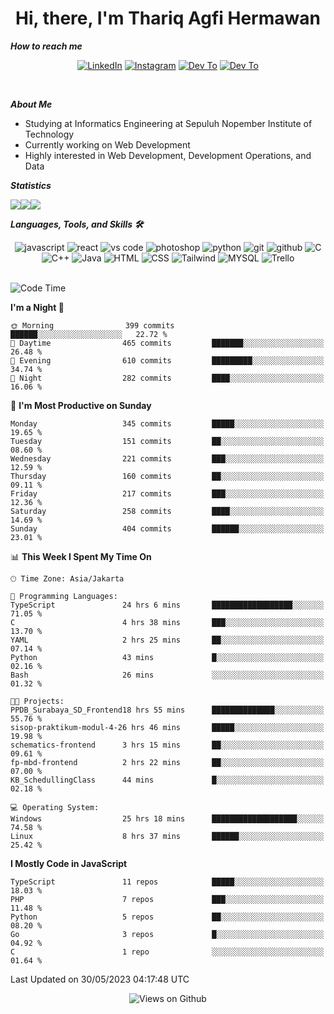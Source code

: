 <div align="center">
  <h1>Hi, there, I'm Thariq Agfi Hermawan</h1>
</div>


***How to reach me***
<p align='center'>
   <a href="https://www.linkedin.com/in/thariqagfihermawan" target="_blank"><img src="https://img.shields.io/badge/LinkedIn-0077B5?style=for-the-badge&logo=linkedin&logoColor=white" alt="LinkedIn"></a>
   <a href="https://www.instagram.com/thoriqagfi" target="_blank"><img src="https://img.shields.io/badge/Instagram-E4405F?style=for-the-badge&logo=instagram&logoColor=white" alt="Instagram"></a>
   <a href="https://medium.com/@thoriq.aghfi60" target="_blank"><img src="https://img.shields.io/badge/Medium-12100E?style=for-the-badge&logo=medium&logoColor=white" alt="Dev To"></a>
   <a href="https://linktr.ee/thoriqagfi" target="_blank"><img src="https://img.shields.io/badge/linktree-1de9b6?style=for-the-badge&logo=linktree&logoColor=white" alt="Dev To"></a>
</p>

<br>

***About Me***
- Studying at Informatics Engineering at Sepuluh Nopember Institute of Technology
- Currently working on Web Development
- Highly interested in Web Development, Development Operations, and Data

***Statistics***

<!-- [![GitHub Streak](http://github-readme-streak-stats.herokuapp.com?user=thoriqagfi&theme=dark)](https://git.io/streak-stats) -->

<div align="center">
  <div style="display: flex;">
    <img src="http://github-readme-streak-stats.herokuapp.com?user=thoriqagfi&theme=chartreuse-dark"/>
    <img src="https://github-readme-stats.vercel.app/api/top-langs/?username=thoriqagfi&layout=compact&&theme=chartreuse-dark&langs_count=8)](https://github.com/thoriqagfi"/>
    <img src="https://github-readme-stats.vercel.app/api?username=thoriqagfi&show_icons=true&theme=chartreuse-dark"/>
  </div>
</div>

<!-- [![Top Langs](https://github-readme-stats.vercel.app/api/top-langs/?username=thoriqagfi&layout=compact&&theme=chartreuse-dark&langs_count=8)](https://github.com/thoriqagfi)
< ![Agfi's GitHub stats](https://github-readme-stats.vercel.app/api?username=thoriqagfi&show_icons=true&theme=chartreuse-dark) -->

***Languages, Tools, and Skills 🛠***

  <div align="center">
    <img src="https://img.shields.io/badge/JavaScript-F7DF1E?style=for-the-badge&logo=javascript&logoColor=black" alt="javascript" />
    <img src="https://img.shields.io/badge/React-61DAFB?style=for-the-badge&logo=react&logoColor=black" alt="react" />
    <img src="https://img.shields.io/badge/vs%20code-007ACC?style=for-the-badge&logo=visual%20studio%20code&logoColor=white" alt="vs code" />
    <img src="https://img.shields.io/badge/adobe%20photoshop-31A8FF?style=for-the-badge&logo=adobe%20photoshop&logoColor=white" alt="photoshop" />
    <img src="https://img.shields.io/badge/python-3776AB?style=for-the-badge&logo=python&logoColor=white" alt="python" />
    <img src="https://img.shields.io/badge/Git-F05032?style=for-the-badge&logo=git&logoColor=white" alt="git" />
    <img src="https://img.shields.io/badge/GitHub-100000?style=for-the-badge&logo=github&logoColor=white" alt="github" />
    <img src="https://img.shields.io/badge/c-%2300599C.svg?style=for-the-badge&logo=c&logoColor=white" alt="C" />
    <img src="https://img.shields.io/badge/c++-%2300599C.svg?style=for-the-badge&logo=c%2B%2B&logoColor=white" alt="C++" />
    <img src="https://img.shields.io/badge/Java-ED8B00?style=for-the-badge&logo=java&logoColor=white" alt="Java"/>
    <img src="https://img.shields.io/badge/HTML5-E34F26?style=for-the-badge&logo=html5&logoColor=white" alt="HTML" />
    <img src="https://img.shields.io/badge/CSS-239120?&style=for-the-badge&logo=css3&logoColor=white" alt ="CSS" />
    <img src="https://img.shields.io/badge/tailwindcss-%2338B2AC.svg?style=for-the-badge&logo=tailwind-css&logoColor=white" alt="Tailwind" />
    <img src="https://img.shields.io/badge/MySQL-00000F?style=for-the-badge&logo=mysql&logoColor=white" alt="MYSQL" />
    <img src="https://img.shields.io/badge/Trello-%23026AA7.svg?style=for-the-badge&logo=Trello&logoColor=white" alt="Trello" />
  </div><br>

<!--START_SECTION:waka-->
![Code Time](http://img.shields.io/badge/Code%20Time-421%20hrs%2041%20mins-blue)

**I'm a Night 🦉** 

```text
🌞 Morning                399 commits         ██████░░░░░░░░░░░░░░░░░░░   22.72 % 
🌆 Daytime                465 commits         ███████░░░░░░░░░░░░░░░░░░   26.48 % 
🌃 Evening                610 commits         █████████░░░░░░░░░░░░░░░░   34.74 % 
🌙 Night                  282 commits         ████░░░░░░░░░░░░░░░░░░░░░   16.06 % 
```
📅 **I'm Most Productive on Sunday** 

```text
Monday                   345 commits         █████░░░░░░░░░░░░░░░░░░░░   19.65 % 
Tuesday                  151 commits         ██░░░░░░░░░░░░░░░░░░░░░░░   08.60 % 
Wednesday                221 commits         ███░░░░░░░░░░░░░░░░░░░░░░   12.59 % 
Thursday                 160 commits         ██░░░░░░░░░░░░░░░░░░░░░░░   09.11 % 
Friday                   217 commits         ███░░░░░░░░░░░░░░░░░░░░░░   12.36 % 
Saturday                 258 commits         ████░░░░░░░░░░░░░░░░░░░░░   14.69 % 
Sunday                   404 commits         ██████░░░░░░░░░░░░░░░░░░░   23.01 % 
```


📊 **This Week I Spent My Time On** 

```text
🕑︎ Time Zone: Asia/Jakarta

💬 Programming Languages: 
TypeScript               24 hrs 6 mins       ██████████████████░░░░░░░   71.05 % 
C                        4 hrs 38 mins       ███░░░░░░░░░░░░░░░░░░░░░░   13.70 % 
YAML                     2 hrs 25 mins       ██░░░░░░░░░░░░░░░░░░░░░░░   07.14 % 
Python                   43 mins             █░░░░░░░░░░░░░░░░░░░░░░░░   02.16 % 
Bash                     26 mins             ░░░░░░░░░░░░░░░░░░░░░░░░░   01.32 % 

🐱‍💻 Projects: 
PPDB_Surabaya_SD_Frontend18 hrs 55 mins      ██████████████░░░░░░░░░░░   55.76 % 
sisop-praktikum-modul-4-26 hrs 46 mins       █████░░░░░░░░░░░░░░░░░░░░   19.98 % 
schematics-frontend      3 hrs 15 mins       ██░░░░░░░░░░░░░░░░░░░░░░░   09.61 % 
fp-mbd-frontend          2 hrs 22 mins       ██░░░░░░░░░░░░░░░░░░░░░░░   07.00 % 
KB_SchedullingClass      44 mins             █░░░░░░░░░░░░░░░░░░░░░░░░   02.18 % 

💻 Operating System: 
Windows                  25 hrs 18 mins      ███████████████████░░░░░░   74.58 % 
Linux                    8 hrs 37 mins       ██████░░░░░░░░░░░░░░░░░░░   25.42 % 
```

**I Mostly Code in JavaScript** 

```text
TypeScript               11 repos            █████░░░░░░░░░░░░░░░░░░░░   18.03 % 
PHP                      7 repos             ███░░░░░░░░░░░░░░░░░░░░░░   11.48 % 
Python                   5 repos             ██░░░░░░░░░░░░░░░░░░░░░░░   08.20 % 
Go                       3 repos             █░░░░░░░░░░░░░░░░░░░░░░░░   04.92 % 
C                        1 repo              ░░░░░░░░░░░░░░░░░░░░░░░░░   01.64 % 
```




 Last Updated on 30/05/2023 04:17:48 UTC
<!--END_SECTION:waka-->

<div align="center">
<img src="https://komarev.com/ghpvc/?username=thoriqagfi&color=blue" alt="Views on Github" />
</div>